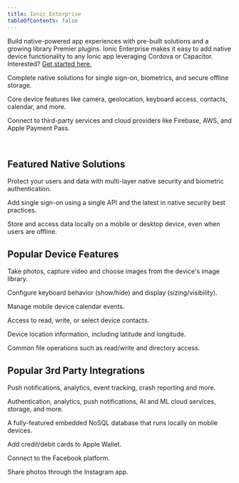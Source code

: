 ```yaml
---
title: Ionic Enterprise
tableOfContents: false
---
```


<p class='intro'>Build native-powered app experiences with pre-built solutions and a growing library Premier plugins. Ionic Enterprise makes it easy to add native device functionality to any Ionic app leveraging Cordova or Capacitor. Interested? <a href="https://ionicframework.com/enterprise" target="_blank">Get started here.</a></p>

<docs-cards class="static-width"> <docs-card size="lg" header="Native solutions" href="/docs/enterprise/solutions" iconset="/docs/assets/icons/face-id.png,/docs/assets/icons/touch-id.png,/docs/assets/icons/auth0.png,/docs/assets/icons/active-directory.png"> 

Complete native solutions for single sign-on, biometrics, and secure offline storage.</docs-card> <docs-card size="lg" header="Core Device Features" href="/docs/native#popular-device-features" iconset="/docs/assets/icons/camera.png,/docs/assets/icons/geolocation.png,/docs/assets/icons/file.png,/docs/assets/icons/keyboard.png"> 

Core device features like camera, geolocation, keyboard access, contacts, calendar, and more.</docs-card> <docs-card size="lg" header="3rd Party Integrations" href="/docs/native#popular-3rd-party-integrations" iconset="/docs/assets/icons/aws-amplify.png,/docs/assets/icons/firebase.png,/docs/assets/icons/couchbase.png,/docs/assets/icons/apple-pay.png"> 

Connect to third-party services and cloud providers like Firebase, AWS, and Apple Payment Pass.</docs-card> </docs-cards>

<p><br></p>

## Featured Native Solutions

<docs-item-list class="static-width"> <docs-item header="Identity Vault" href="/docs/enterprise/identity-vault" icon="/docs/assets/icons/logo-identity-vault.png" rounded="false"> 

Protect your users and data with multi-layer native security and biometric authentication.</docs-item>

<docs-item header="Auth Connect" href="/docs/enterprise/auth-connect" icon="/docs/assets/icons/logo-auth-connect.png" rounded="false"> 

Add single sign-on using a single API and the latest in native security best practices.</docs-item>

<docs-item header="Secure Storage" href="/docs/enterprise/offline-storage" icon="/docs/assets/icons/logo-offline-storage.png" rounded="false"> 

Store and access data locally on a mobile or desktop device, even when users are offline.</docs-item> </docs-item-list>

## Popular Device Features

<docs-item-list class="static-width"> <docs-item header="Camera" href="/docs/enterprise/camera" icon="/docs/assets/icons/camera.png"> 

Take photos, capture video and choose images from the device's image library.</docs-item>

<docs-item header="Keyboard" href="/docs/enterprise/keyboard" icon="/docs/assets/icons/keyboard.png"> 

Configure keyboard behavior (show/hide) and display (sizing/visibility).</docs-item>

<docs-item header="Calendar" href="/docs/enterprise/calendar" icon="/docs/assets/icons/calendar-icon.png"> 

Manage mobile device calendar events.</docs-item>

<docs-item header="Contacts" href="/docs/enterprise/contacts" icon="/docs/assets/icons/contacts-icon.png"> 

Access to read, write, or select device contacts.</docs-item>

<docs-item header="Geolocation" href="/docs/enterprise/geolocation" icon="/docs/assets/icons/geolocation.png"> 

Device location information, including latitude and longitude.</docs-item>

<docs-item header="File" href="/docs/enterprise/filesystem" icon="/docs/assets/icons/file.png"> 

Common file operations such as read/write and directory access.</docs-item> </docs-item-list>

## Popular 3rd Party Integrations

<docs-item-list class="static-width">

<docs-item header="Firebase" href="/docs/native/firebase" icon="/docs/assets/icons/firebase.png"> 

Push notifications, analytics, event tracking, crash reporting and more.</docs-item>

<docs-item header="AWS Amplify" href="/docs/enterprise/aws-amplify" icon="/docs/assets/icons/aws-amplify.png"> 

Authentication, analytics, push notifications, AI and ML cloud services, storage, and more.</docs-item>

<docs-item header="Couchbase" href="/docs/enterprise/couchbase-lite" icon="/docs/assets/icons/couchbase.png"> 

A fully-featured embedded NoSQL database that runs locally on mobile devices.</docs-item>

<docs-item header="Apple Payment Pass" href="/docs/enterprise/apple-payment-pass" icon="/docs/assets/icons/apple-wallet-icon.png"> 

Add credit/debit cards to Apple Wallet.</docs-item>

<docs-item header="Facebook" href="/docs/native/facebook" icon="/docs/assets/icons/facebook-icon.png"> 

Connect to the Facebook platform.</docs-item>

<docs-item header="Instagram" href="/docs/native/instagram" icon="/docs/assets/icons/instagram-icon.png"> 

Share photos through the Instagram app.</docs-item> </docs-item-list>
